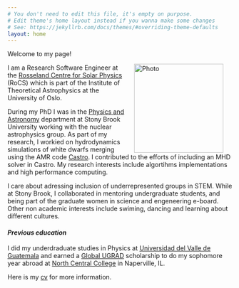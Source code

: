 ```yaml
---
# You don't need to edit this file, it's empty on purpose.
# Edit theme's home layout instead if you wanna make some changes
# See: https://jekyllrb.com/docs/themes/#overriding-theme-defaults
layout: home
---
```


Welcome to my page!

<img src="{{site.baseurl}}/assets/photo2.jpg" alt="Photo" align="right" hspace="20" style="width: 200px;"/>

I am a Research Software Engineer at the [Rosseland Centre for Solar Physics](https://www.mn.uio.no/rocs/english/) (RoCS) which is part of the Institute of Theoretical Astrophysics at the University of Oslo.  

During my PhD I was in the [Physics and Astronomy](http://www.physics.sunysb.edu/Physics/) department at Stony Brook University working with the nuclear astrophysics group. As part of my research, I workied on hydrodynamics simulations of white dwarfs merging using the AMR code [Castro](http://amrex-astro.github.io/Castro/). I contributed to the efforts of including an MHD solver in Castro. My research interests include algortihms implementations and high performance computing.

I care about adressing inclusion of underrepresented groups in STEM. While at Stony Brook, I collaborated in mentoring undergraduate students, and being part of the graduate women in science and engeneering e-board. Other non academic interests include swiming, dancing and learning about different cultures. 

#### *Previous education*

I did my underdraduate studies in Physics at [Universidad del Valle de Guatemala](http://web.uvg.gt/) and earned a [Global UGRAD](https://exchanges.state.gov/non-us/program/global-undergraduate-exchange-program-global-ugrad) scholarship to do my sophomore year abroad at [North Central College](https://www.northcentralcollege.edu/) in Naperville, IL.      


Here is my [cv]({{site.baseurl}}/assets/Barrios_CV.pdf) for more information. 
